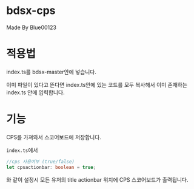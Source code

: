 # bdsx-cps
Made By Blue00123

# 적용법
index.ts를 bdsx-master안에 넣습니다.

이미 파일이 있다고 뜬다면 index.ts안에 있는 코드를 모두 복사해서 이미 존재하는 index.ts 안에 입력합니다.

# 기능
CPS를 가져와서 스코어보드에 저장합니다.

`index.ts`에서

```ts
//cps 사용여부 (true/false)
let cpsactionbar: boolean = true;
```

와 같이 설정시 모든 유저의 title actionbar 위치에
CPS 스코어보드가 출력됩니다.
